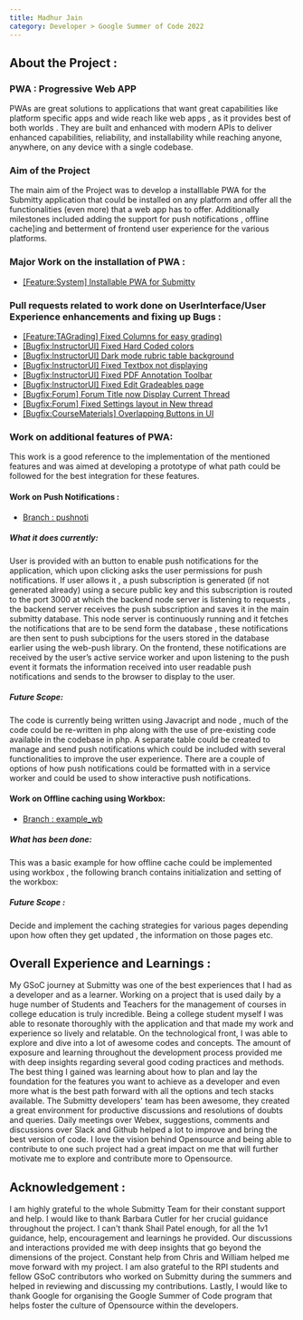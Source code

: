 ```yaml
---
title: Madhur Jain
category: Developer > Google Summer of Code 2022
---
```




## About the Project :

### PWA : Progressive Web APP
PWAs are great solutions to applications that want great capabilities like platform specific apps and wide reach like web apps , as it provides best of both worlds .
They are built and enhanced with modern APIs to deliver enhanced capabilities, reliability, and installability while reaching anyone, anywhere, on any device with a single codebase.


### Aim of the Project
The main aim of the Project was to develop a installlable  PWA  for the Submitty application that could be installed on any platform and offer all the functionalities (even more) that a web app has to offer.
Additionally milestones included adding the support for push notifications , offline cache]ing  and betterment of frontend user experience for the  various platforms.


### Major Work on the installation of PWA :
- [[Feature:System] Installable PWA for Submitty](https://github.com/Submitty/Submitty/pull/8121)


### Pull requests related to work done on UserInterface/User Experience enhancements and fixing up Bugs  :
- [[Feature:TAGrading] Fixed Columns for easy grading)](https://github.com/Submitty/Submitty/pull/8173 )
- [[Bugfix:InstructorUI] Fixed Hard Coded colors](https://github.com/Submitty/Submitty/pull/7888)
- [[Bugfix:InstructorUI] Dark mode rubric table background](https://github.com/Submitty/Submitty/pull/7964)
- [[Bugfix:InstructorUI] Fixed Textbox not displaying](https://github.com/Submitty/Submitty/pull/7994)
- [[Bugfix:InstructorUI] Fixed PDF Annotation Toolbar](https://github.com/Submitty/Submitty/pull/8000)
- [[Bugfix:InstructorUI] Fixed Edit Gradeables page](https://github.com/Submitty/Submitty/pull/7984)
- [[Bugfix:Forum] Forum Title now Display Current Thread](https://github.com/Submitty/Submitty/pull/8062)
- [[Bugfix:Forum] Fixed Settings layout in New thread](https://github.com/Submitty/Submitty/pull/8104)
- [[Bugfix:CourseMaterials] Overlapping Buttons in UI](https://github.com/Submitty/Submitty/pull/8274)


### Work on additional features of PWA:
This work is a good reference to the implementation of the mentioned features and was aimed at developing a prototype of what path could be followed for the best integration for these features.

#### Work on Push Notifications :
- [Branch : pushnoti](https://github.com/Submitty/Submitty/tree/pushnoti)
##### What it does currently:
User is provided with an button to enable push notifications for the application, which  upon clicking asks the user  permissions for push notifications.
If user allows it , a push subscription is generated (if not generated already) using a secure public key and this subscription is routed to the port 3000 at which the backend node server is listening to requests , the backend server receives the push subscription and saves it in the main submitty database.
This node server is continuously running and it fetches the notifications that are to be send form the database , these notifications are then sent to push subciptions for the users stored in the database earlier using the web-push library.
On the frontend, these notifications are received by the user’s active service worker and upon listening to the push event it formats the information received into user readable push notifications and sends to the browser to display to the user.
##### Future Scope: 
The code is currently being written using Javacript and node , much of the code could be re-written in php along with the use of pre-existing code available in the codebase in php.
A separate table could be created to manage and send push notifications which could be included with several functionalities to improve the user experience.
There are a couple of options of how push  notifications could be formatted with in a service worker and could be used to show interactive push notifications.


#### Work on Offline caching using Workbox:
- [Branch : example_wb](https://github.com/Submitty/Submitty/tree/example_wb)
##### What has been done:
This was a basic example for how offline cache could be implemented using workbox , the following branch contains initialization and setting of the workbox:
##### Future Scope :
Decide and implement the caching strategies for various pages depending upon how often they get updated , the information on those pages etc.


## Overall Experience and Learnings :

My GSoC journey at Submitty was one of the best experiences that I  had as a developer and as a learner. Working on a project that is used daily by a huge number of Students and Teachers for the management of courses in college education is truly incredible. Being a college student myself I was able to resonate thoroughly with the application and that made my work and experience so lively and relatable. 
On the technological front, I was able to explore and dive into a lot of awesome codes and concepts. The amount of exposure and learning throughout the development process provided me with deep insights regarding several good coding practices and methods. The best thing I gained was learning about how to plan and lay the foundation for the features you want to achieve as a developer and even more what is the best path forward with all the options and tech stacks available.
The Submitty developers' team has been awesome, they created a great environment for productive discussions and resolutions of doubts and queries. Daily meetings over Webex, suggestions, comments and discussions over Slack and Github helped a lot to improve and bring the best version of code.
I love the vision behind Opensource and being able to contribute to one such project had a great impact on me that will further motivate me to explore and contribute more to Opensource.



## Acknowledgement : 

I am highly grateful to the whole Submitty Team for their constant support and help. I would like to thank Barbara Cutler for her crucial guidance throughout the project. I can't thank Shail Patel enough, for all the 1v1 guidance, help, encouragement and learnings he provided. Our discussions and interactions provided me with deep insights that go beyond the dimensions of the project. Constant help from
Chris and William helped me move forward with my project.
I am also grateful to the RPI students and fellow GSoC contributors who worked on Submitty during the summers and helped in reviewing and discussing my contributions.
Lastly, I would like to thank Google for organising the Google Summer of Code program that helps foster the culture of Opensource within the developers.
